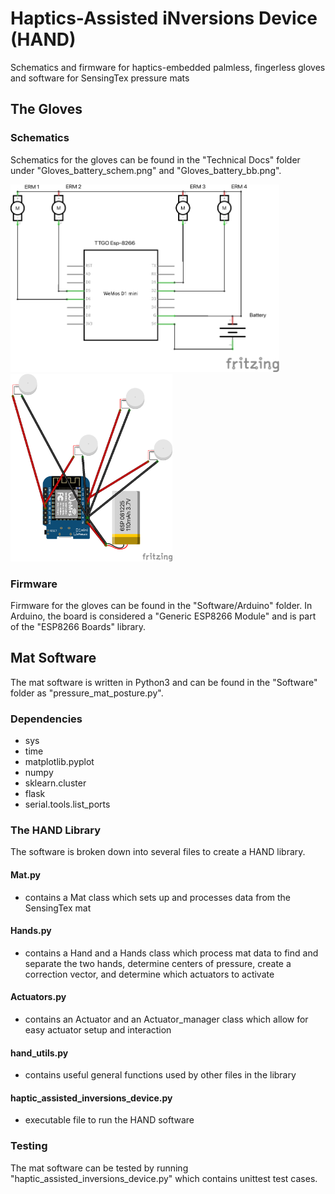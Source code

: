 # Haptics-Assisted iNversions Device (HAND)
Schematics and firmware for haptics-embedded palmless, fingerless gloves and software for SensingTex pressure mats 

## The Gloves
### Schematics
Schematics for the gloves can be found in the "Technical Docs" folder under "Gloves_battery_schem.png" and "Gloves_battery_bb.png".

<img alt="glove schematics" src="Technical Docs/Gloves_battery_schem.png" width="auto" height="300px"/> <img alt="glove breadboard setup" src="Technical Docs/Gloves_battery_bb.png" width="auto" height="300px"/>

### Firmware
Firmware for the gloves can be found in the "Software/Arduino" folder. In Arduino, the board is considered a "Generic ESP8266 Module" and is part of the "ESP8266 Boards" library.

## Mat Software
The mat software is written in Python3 and can be found in the "Software" folder as "pressure_mat_posture.py". 

### Dependencies
- sys
- time
- matplotlib.pyplot
- numpy
- sklearn.cluster
- flask
- serial.tools.list_ports

### The HAND Library
The software is broken down into several files to create a HAND library.

#### Mat.py
- contains a Mat class which sets up and processes data from the SensingTex mat

#### Hands.py
- contains a Hand and a Hands class which process mat data to find and separate the two hands, determine centers of pressure, create a correction vector, and determine which actuators to activate

#### Actuators.py
- contains an Actuator and an Actuator_manager class which allow for easy actuator setup and interaction

#### hand_utils.py
- contains useful general functions used by other files in the library

#### haptic_assisted_inversions_device.py
- executable file to run the HAND software

### Testing
The mat software can be tested by running "haptic_assisted_inversions_device.py" which contains unittest test cases.
